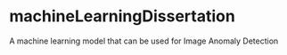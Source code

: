 # machineLearningDissertation
A machine learning model that can be used  for Image Anomaly Detection
